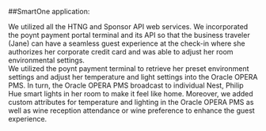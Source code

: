 ##SmartOne application:

We utilized all the HTNG and Sponsor API web services.  We incorporated the poynt payment portal terminal and its API so that the business traveler (Jane) can have a seamless guest experience at the check-in where she authorizes her corporate credit card and was able to adjust her room environmental settings.  
We utilized the poynt payment terminal to retrieve her preset environment settings and adjust her temperature and light settings into the Oracle OPERA PMS.   In turn, the Oracle OPERA PMS broadcast to individual Nest, Philip Hue smart lights in her room to make it feel like home.  Moreover, we added custom attributes for temperature and lighting in the Oracle OPERA PMS as well as wine reception attendance or wine preference to enhance the guest experience.

